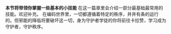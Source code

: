 **本节将带领你掌握一些基本的小技能**
在这一篇章里会介绍一部分最基础最常用的技能。欢迎补充。
在编码世界里，一切都遵循着特定的秩序，井井有条的运行的。但邪能的降临将要破坏这一切，身为守护者学徒的你将前往卡拉赞，学习成为守护者，守护秩序。
